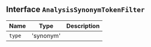 ## Interface `AnalysisSynonymTokenFilter`

| Name | Type | Description |
| - | - | - |
| `type` | 'synonym' | &nbsp; |
